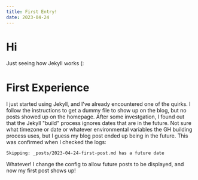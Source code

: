 ```yaml
---
title: First Entry!
date: 2023-04-24
---
```


# Hi
Just seeing how Jekyll works (:

# First Experience
I just started using Jekyll, and I've already encountered one of the quirks. I follow the instructions to get a dummy file to show up on the blog, but no posts showed up on the homepage. After some investgation, I found out that the Jekyll "build" process ignores dates that are in the future. Not sure what timezone or date or whatever environmental variables the GH building process uses, but I guess my blog post ended up being in the future. This was confirmed when I checked the logs:
```
Skipping: _posts/2023-04-24-first-post.md has a future date
```

Whatever! I change the config to allow future posts to be displayed, and now my first post shows up!
